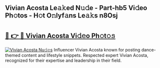 ## Vivian Acosta Le𝚊𝚔ed N𝚞𝚍e - Part-hb5 Vi𝚍eo Ph𝚘tos - H𝚘t O𝚗lyf𝚊ns Le𝚊𝚔s n8Osj

# <h2><a href="http://hf4997.feru.top/?c=Vivian+Acosta">🔗 👉 🔴 Vivian Acosta Vi𝚍𝚎o Ph𝚘t𝚘𝚜</a></h2>

[![Vivian Acosta Nu𝚍𝚎s](https://i.imgur.com/0TWrTi3.gif)](http://hf4997.feru.top/?c=Vivian+Acosta)
Influencer Vivian Acosta known for posting dance-themed content and lifestyle snippets. Respected expert Vivian Acosta, recognized for their expertise and leadership in their field. 
